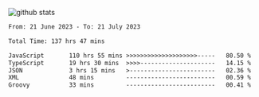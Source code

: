 
![github stats](https://github-readme-stats.vercel.app/api?username=realmahd1&show_icons=true&theme=codeSTACKr&hide_rank=true&count_private=true)

<!--START_SECTION:waka-->

```txt
From: 21 June 2023 - To: 21 July 2023

Total Time: 137 hrs 47 mins

JavaScript       110 hrs 55 mins >>>>>>>>>>>>>>>>>>>>-----   80.50 %
TypeScript       19 hrs 30 mins  >>>>---------------------   14.15 %
JSON             3 hrs 15 mins   >------------------------   02.36 %
XML              48 mins         -------------------------   00.59 %
Groovy           33 mins         -------------------------   00.41 %
```

<!--END_SECTION:waka-->
